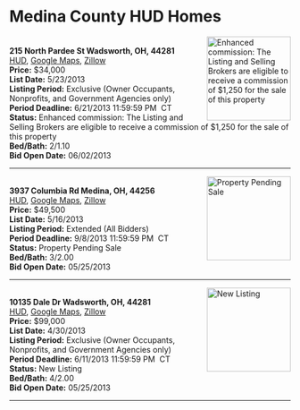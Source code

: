 # Medina County HUD Homes

[<img alt="Enhanced commission: The Listing and Selling Brokers are eligible to receive a commission of $1,250 for the sale of this property" src="https://www.hudhomestore.com/pages/ImageShow.aspx?Case=412-583052" align="right" style="height:150px;">](http://www.hudhomestore.com/Listing/PropertyDetails.aspx?caseNumber=412-583052)  
**215 North Pardee St Wadsworth, OH, 44281**  
[HUD](http://www.hudhomestore.com/Listing/PropertyDetails.aspx?caseNumber=412-583052), [Google Maps](http://maps.google.com/maps?q=215+North+Pardee+St+Wadsworth%2C+OH%2C+44281), [Zillow](http://www.zillow.com/homes/215+North+Pardee+St+Wadsworth%2C+OH%2C+44281/)  
**Price:** $34,000  
**List Date:** 5/23/2013  
**Listing Period:** Exclusive (Owner Occupants, Nonprofits, and Government Agencies only)  
**Period Deadline:** 6/21/2013 11:59:59 PM  CT  
**Status:** Enhanced commission: The Listing and Selling Brokers are eligible to receive a commission of $1,250 for the sale of this property  
**Bed/Bath:** 2/1.10  
**Bid Open Date:** 06/02/2013

***

[<img alt="Property Pending Sale" src="https://www.hudhomestore.com/pages/ImageShow.aspx?Case=412-524565" align="right" style="height:150px;">](http://www.hudhomestore.com/Listing/PropertyDetails.aspx?caseNumber=412-524565)  
**3937 Columbia Rd Medina, OH, 44256**  
[HUD](http://www.hudhomestore.com/Listing/PropertyDetails.aspx?caseNumber=412-524565), [Google Maps](http://maps.google.com/maps?q=3937+Columbia+Rd+Medina%2C+OH%2C+44256), [Zillow](http://www.zillow.com/homes/3937+Columbia+Rd+Medina%2C+OH%2C+44256/)  
**Price:** $49,500  
**List Date:** 5/16/2013  
**Listing Period:** Extended (All Bidders)  
**Period Deadline:** 9/8/2013 11:59:59 PM  CT  
**Status:** Property Pending Sale  
**Bed/Bath:** 3/2.00  
**Bid Open Date:** 05/25/2013

***

[<img alt="New Listing" src="https://www.hudhomestore.com/pages/ImageShow.aspx?Case=412-528565" align="right" style="height:150px;">](http://www.hudhomestore.com/Listing/PropertyDetails.aspx?caseNumber=412-528565)  
**10135 Dale Dr Wadsworth, OH, 44281**  
[HUD](http://www.hudhomestore.com/Listing/PropertyDetails.aspx?caseNumber=412-528565), [Google Maps](http://maps.google.com/maps?q=10135+Dale+Dr+Wadsworth%2C+OH%2C+44281), [Zillow](http://www.zillow.com/homes/10135+Dale+Dr+Wadsworth%2C+OH%2C+44281/)  
**Price:** $99,000  
**List Date:** 4/30/2013  
**Listing Period:** Exclusive (Owner Occupants, Nonprofits, and Government Agencies only)  
**Period Deadline:** 6/11/2013 11:59:59 PM  CT  
**Status:** New Listing  
**Bed/Bath:** 4/2.00  
**Bid Open Date:** 05/25/2013

***

